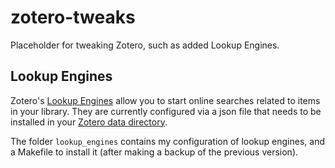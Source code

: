 # zotero-tweaks

Placeholder for tweaking Zotero, such as added Lookup Engines.

## Lookup Engines

Zotero's [Lookup Engines](https://www.zotero.org/support/locate) allow you 
to start online searches related to items in your library.
They are currently configured via a json file that needs to be installed in 
your [Zotero data directory](https://www.zotero.org/support/zotero_data).

The folder `lookup_engines` contains my configuration of lookup engines, and
a Makefile to install it (after making a backup of the previous version).
